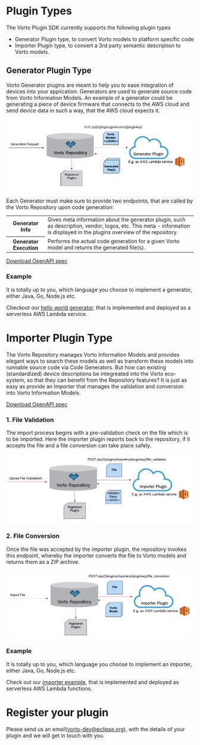 # Plugin Types

The Vorto Plugin SDK currently supports the following plugin types

* Generator Plugin type, to convert Vorto models to platform specific code
* Importer Plugin type, to convert a 3rd party semantic description to Vorto models.

## Generator Plugin Type

Vorto Generator plugins are meant to help you to ease integration of devices into your application. 
Generators are used to generate source code from Vorto Information Models. 
An example of a generator could be generating a piece of device firmware that connects to the AWS cloud and send device data in such a way, that the AWS cloud expects it.

![](docs/generator-plugin-v2.png)

Each Generator must make sure to provide two endpoints, that are called by the Vorto Repository upon code generation:

<table>
	<tr>
		<th>Generator Info</th>
		<td>
			Gives meta information about the generator plugin, such as description, vendor, logos, etc. This meta - information is displayed in the plugins overview of the repository. 
		</td>
	</tr>
	<tr>
		<th>Generator Execution</th>
		<td>
			Performs the actual code generation for a given Vorto model and returns the generated file(s).
		</td
	</tr>
</table>

[Download OpenAPI spec](../../../docs/specs/vorto_generator_plugin-2.0.yml)

### Example

It is totally up to you, which language you choose to implement a generator, either Java, Go, Node.js etc.

Checkout our [hello world generator](https://github.com/eclipse/vorto-examples/tree/master/vorto-generators/v2/helloworld-example), that is implemented and deployed as a serverless AWS Lambda service.

# Importer Plugin Type

The Vorto Repository manages Vorto Information Models and provides elegant ways to search these models as well as transform these models into runnable source code via Code Generators. 
But how can existing (standardized) device descriptions be integreated into the Vorto eco-system, so that they can benefit from the Repository features? It is just as easy as provide an Importer that manages the validation and conversion into Vorto Information Models. 

[Download OpenAPI spec](../../../docs/specs/vorto_importer_plugin-2.0.yml)

### 1. File Validation

The import process begins with a pre-validation check on the file which is to be imported. Here the importer plugin reports back to the repository, if it accepts the file and a file conversion can take place safely.

![](docs/importer-plugin-validation.png)

### 2. File Conversion

Once the file was accepted by the importer plugin, the repository invokes this endpoint, whereby the importer converts the file to Vorto models and returns them as a ZIP archive.

![](docs/importer-plugin-import.png)

### Example

It is totally up to you, which language you choose to implement an importer, either Java, Go, Node.js etc.

Check out our [importer example](https://github.com/eclipse/vorto-examples/tree/master/vorto-importers/lwm2m), that is implemented and deployed as serverless AWS Lambda functions. 

# Register your plugin

Please send us an email([vorto-dev@eclipse.org](mailto:vorto-development@bosch-si.com)), with the details of your plugin and we will get in touch with you.




